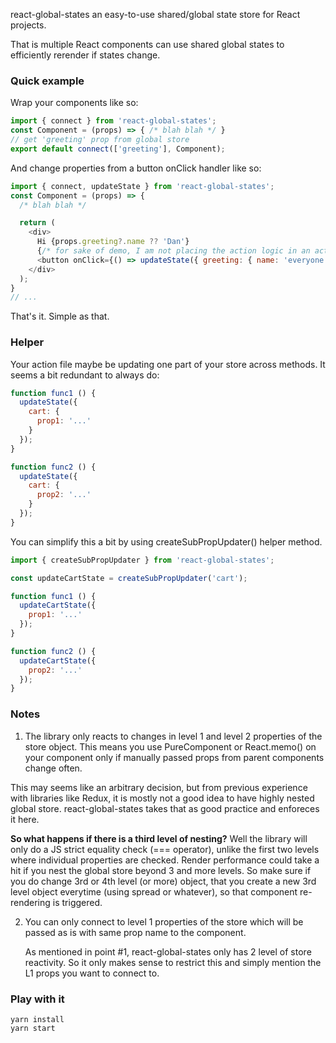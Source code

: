 react-global-states an easy-to-use shared/global state store for React projects.

That is multiple React components can use shared global states to efficiently rerender if states change.

### Quick example

Wrap your components like so:
```js
import { connect } from 'react-global-states';
const Component = (props) => { /* blah blah */ }
// get 'greeting' prop from global store
export default connect(['greeting'], Component);
```

And change properties from a button onClick handler like so:
```js
import { connect, updateState } from 'react-global-states';
const Component = (props) => {
  /* blah blah */

  return (
    <div>
      Hi {props.greeting?.name ?? 'Dan'}
      {/* for sake of demo, I am not placing the action logic in an action file */}
      <button onClick={() => updateState({ greeting: { name: 'everyone' }})}>Greet everyone</button>
    </div>
  );
}
// ...
```
That's it. Simple as that.

### Helper

Your action file maybe be updating one part of your store across methods. It seems a bit redundant to always do:

```js
function func1 () {
  updateState({
    cart: {
      prop1: '...'
    }
  });
}

function func2 () {
  updateState({
    cart: {
      prop2: '...'
    }
  });
}
```

You can simplify this a bit by using createSubPropUpdater() helper method.

```js
import { createSubPropUpdater } from 'react-global-states';

const updateCartState = createSubPropUpdater('cart');

function func1 () {
  updateCartState({
    prop1: '...'
  });
}

function func2 () {
  updateCartState({
    prop2: '...'
  });
}
```

### Notes

1. The library only reacts to changes in level 1 and level 2 properties of the store object. This means you use PureComponent or React.memo() on your component only if manually passed props from parent components change often. 

  This may seems like an arbitrary decision, but from previous experience with libraries like Redux, it is mostly not a good idea to have highly nested global store. react-global-states takes that as good practice and enforeces it here.

   **So what happens if there is a third level of nesting?**
   Well the library will only do a JS strict equality check (=== operator), unlike the first two levels where individual properties are checked. Render performance could take a hit if you nest the global store beyond 3 and more levels.
So make sure if you do change 3rd or 4th level (or more) object, that you create a new 3rd level object everytime (using spread or whatever), so that component re-rendering is triggered.

2. You can only connect to level 1 properties of the store which will be passed
as is with same prop name to the component.
   
   As mentioned in point #1, react-global-states only has 2 level of store reactivity. So it only makes sense to restrict this and simply mention the L1 props you want to connect to.

### Play with it
```
yarn install
yarn start
```
